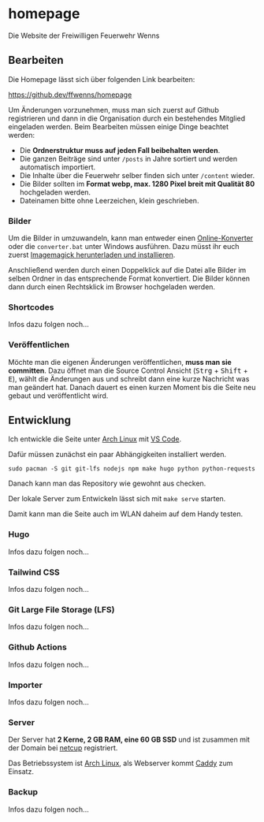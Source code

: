 # homepage

Die Website der Freiwilligen Feuerwehr Wenns

## Bearbeiten

Die Homepage lässt sich über folgenden Link bearbeiten:

https://github.dev/ffwenns/homepage

Um Änderungen vorzunehmen, muss man sich zuerst auf Github registrieren und dann in die Organisation durch ein bestehendes Mitglied eingeladen werden. Beim Bearbeiten müssen einige Dinge beachtet werden:

- Die **Ordnerstruktur muss auf jeden Fall beibehalten werden**.
- Die ganzen Beiträge sind unter `/posts` in Jahre sortiert und werden automatisch importiert.
- Die Inhalte über die Feuerwehr selber finden sich unter `/content` wieder.
- Die Bilder sollten im **Format webp, max. 1280 Pixel breit mit Qualität 80** hochgeladen werden.
- Dateinamen bitte ohne Leerzeichen, klein geschrieben.

### Bilder

Um die Bilder in umzuwandeln, kann man entweder einen [Online-Konverter](https://www.freeconvert.com/de/webp-converter) oder die `converter.bat` unter Windows ausführen. Dazu müsst ihr euch zuerst [Imagemagick herunterladen und installieren](https://imagemagick.org/script/download.php#windows). 

Anschließend werden durch einen Doppelklick auf die Datei alle Bilder im selben Ordner in das entsprechende Format konvertiert. Die Bilder können dann durch einen Rechtsklick im Browser hochgeladen werden.

### Shortcodes

Infos dazu folgen noch...

### Veröffentlichen

Möchte man die eigenen Änderungen veröffentlichen, **muss man sie committen**. Dazu öffnet man die Source Control Ansicht (<kbd>Strg</kbd> + <kbd>Shift</kbd> + <kbd>E</kbd>), wählt die Änderungen aus und schreibt dann eine kurze Nachricht was man geändert hat. Danach dauert es einen kurzen Moment bis die Seite neu gebaut und veröffentlicht wird.

## Entwicklung

Ich entwickle die Seite unter [Arch Linux](https://archlinux.org) mit [VS Code](https://code.visualstudio.com). 

Dafür müssen zunächst ein paar Abhängigkeiten installiert werden. 

```
sudo pacman -S git git-lfs nodejs npm make hugo python python-requests
```

Danach kann man das Repository wie gewohnt aus checken. 

Der lokale Server zum Entwickeln lässt sich mit `make serve` starten. 

Damit kann man die Seite auch im WLAN daheim auf dem Handy testen.

### Hugo

Infos dazu folgen noch...

### Tailwind CSS

Infos dazu folgen noch...

### Git Large File Storage (LFS)

Infos dazu folgen noch...

### Github Actions

Infos dazu folgen noch...

### Importer

Infos dazu folgen noch...

### Server

Der Server hat **2 Kerne, 2 GB RAM, eine 60 GB SSD** und ist zusammen mit 
der Domain bei [netcup](https://netcup.de) registriert.

Das Betriebssystem ist [Arch Linux](https://archlinux.org), 
als Webserver kommt [Caddy](https://caddyserver.com) zum Einsatz.

### Backup

Infos dazu folgen noch...